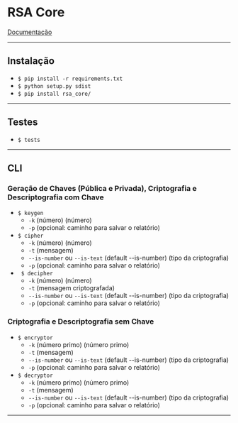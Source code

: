 # RSA Core #

[Documentação](https://rsa-core.readthedocs.io/en/latest/)

***


## Instalação ##

* ``` $ pip install -r requirements.txt ```
* ``` $ python setup.py sdist ```
* ``` $ pip install rsa_core/ ```

***


## Testes ##

* ``` $ tests ```

***


## CLI ##

### Geração de Chaves (Pública e Privada), Criptografia e Descriptografia com Chave ###

* ``` $ keygen ```
    * ```-k``` (número) (número)
    * ```-p``` (opcional: caminho para salvar o relatório)
* ``` $ cipher ```
    * ```-k``` (número) (número)
    * ```-t``` (mensagem)
    * ```--is-number``` ou ```--is-text``` (default --is-number) (tipo da criptografia)
    * ```-p``` (opcional: caminho para salvar o relatório)
* ``` $ decipher```
    * ```-k``` (número) (número)
    * ```-t``` (mensagem criptografada) 
    * ```--is-number``` ou ```--is-text``` (default --is-number)  (tipo da criptografia)
    * ```-p``` (opcional: caminho para salvar o relatório)

### Criptografia e Descriptografia sem Chave ###

* ``` $ encryptor ```
    * ```-k``` (número primo) (número primo)
    * ```-t``` (mensagem)
    * ```--is-number``` ou ```--is-text``` (default --is-number) (tipo da criptografia)
    * ```-p``` (opcional: caminho para salvar o relatório)
* ``` $ decryptor ```
    * ```-k``` (número primo) (número primo)
    * ```-t``` (mensagem)
    * ```--is-number``` ou ```--is-text``` (default --is-number)  (tipo da criptografia)
    * ```-p``` (opcional: caminho para salvar o relatório)

***

